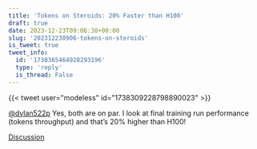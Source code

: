 ```yaml
---
title: 'Tokens on Steroids: 20% Faster than H100'
draft: true
date: 2023-12-23T09:06:38+00:00
slug: '202312230906-tokens-on-steroids'
is_tweet: true
tweet_info:
  id: '1738365464928293196'
  type: 'reply'
  is_thread: False
---
```




{{< tweet user="modeless" id="1738309228798890023" >}}

[@dylan522p](https://x.com/dylan522p) Yes, both are on par. I look at final training run performance (tokens throughput) and that’s 20% higher than H100!

[Discussion](https://x.com/sytelus/status/1738365464928293196)
